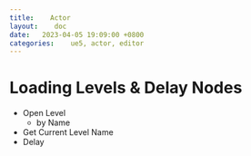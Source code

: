 ```yaml
---
title:    Actor
layout:    doc
date:   2023-04-05 19:09:00 +0800
categories:    ue5, actor, editor
---
```


# Loading Levels & Delay Nodes
- Open Level
	- by Name
- Get Current Level Name
- Delay